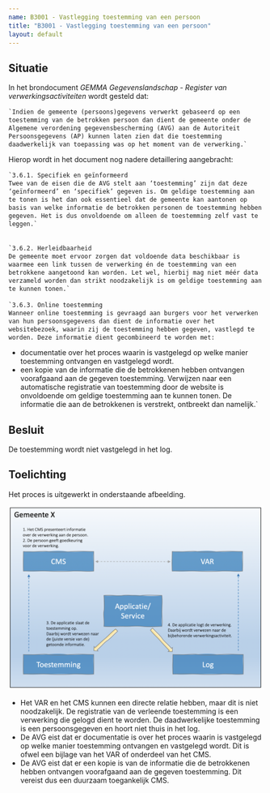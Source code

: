 ```yaml
---
name: B3001 - Vastlegging toestemming van een persoon
title: "B3001 - Vastlegging toestemming van een persoon"
layout: default
---
```


## Situatie

In het brondocument *GEMMA Gegevenslandschap - Register van verwerkingsactiviteiten* wordt gesteld dat:

    `Indien de gemeente (persoons)gegevens verwerkt gebaseerd op een toestemming van de betrokken persoon dan dient de gemeente onder de Algemene verordening gegevensbescherming (AVG) aan de Autoriteit Persoonsgegevens (AP) kunnen laten zien dat die toestemming daadwerkelijk van toepassing was op het moment van de verwerking.`
    
Hierop wordt in het document nog nadere detaillering aangebracht:

    `3.6.1. Specifiek en geïnformeerd
    Twee van de eisen die de AVG stelt aan ‘toestemming’ zijn dat deze ‘geïnformeerd’ en ‘specifiek’ gegeven is. Om geldige toestemming aan te tonen is het dan ook essentieel dat de gemeente kan aantonen op basis van welke informatie de betrokken personen de toestemming hebben gegeven. Het is dus onvoldoende om alleen de toestemming zelf vast te leggen.`


    `3.6.2. Herleidbaarheid
    De gemeente moet ervoor zorgen dat voldoende data beschikbaar is waarmee een link tussen de verwerking én de toestemming van een betrokkene aangetoond kan worden. Let wel, hierbij mag niet méér data verzameld worden dan strikt noodzakelijk is om geldige toestemming aan te kunnen tonen.`

    `3.6.3. Online toestemming
    Wanneer online toestemming is gevraagd aan burgers voor het verwerken van hun persoonsgegevens dan dient de informatie over het websitebezoek, waarin zij de toestemming hebben gegeven, vastlegd te worden. Deze informatie dient gecombineerd te worden met:
- documentatie over het proces waarin is vastgelegd op welke manier toestemming ontvangen en vastgelegd wordt.
- een kopie van de informatie die de betrokkenen hebben ontvangen voorafgaand aan de gegeven toestemming.
Verwijzen naar een automatische registratie van toestemming door de website is onvoldoende om geldige toestemming aan te kunnen tonen. De informatie die aan de betrokkenen is verstrekt, ontbreekt dan namelijk.`

## Besluit
De toestemming wordt niet vastgelegd in het log.

## Toelichting
Het proces is uitgewerkt in onderstaande afbeelding.

<img src="./_assets/3001_1.png" alt="" width="700"/>

-	Het VAR en het CMS kunnen een directe relatie hebben, maar dit is niet noodzakelijk. De registratie van de verleende toestemming is een verwerking die gelogd dient te worden. De daadwerkelijke toestemming is een persoonsgegeven en hoort niet thuis in het log.
-	De AVG eist dat er documentatie is over het proces waarin is vastgelegd op welke manier toestemming ontvangen en vastgelegd wordt. Dit is ofwel een bijlage van het VAR of onderdeel van het CMS.
-	De AVG eist dat er een kopie is van de informatie die de betrokkenen hebben ontvangen voorafgaand aan de gegeven toestemming. Dit vereist dus een duurzaam toegankelijk  CMS.


